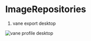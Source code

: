 # ImageRepositories

1. vane export desktop

![vane profile desktop](https://github.com/user-attachments/assets/6870957f-63bc-4bb3-88f9-bd21938d0329)
